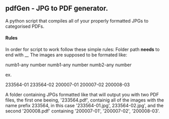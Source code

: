## pdfGen - JPG to PDF generator.

A python script that compiles all of your properly formatted JPGs to categorised PDFs.

#### Rules
In order for script to work follow these simple rules: 
Folder path __needs__ to end with __\__
The images are supposed to be formated like: 

numb1-any number
numb1-any number
numb2-any number

ex.

233564-01
233564-02
200007-01
200007-02
200008-03

A folder containing JPGs formatted like that will output you with two PDF files, the first one beeing, '233564.pdf', containig all of the images with the
name prefix 233564, in this case '233564-01.jpg', 233564-02.jpg', and the second '200008.pdf' containing '200007-01', '200007-02',
'200008-03'.